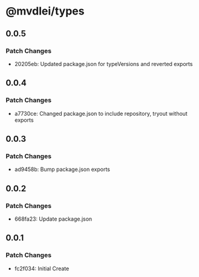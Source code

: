 # @mvdlei/types

## 0.0.5

### Patch Changes

- 20205eb: Updated package.json for typeVersions and reverted exports

## 0.0.4

### Patch Changes

- a7730ce: Changed package.json to include repository, tryout without exports

## 0.0.3

### Patch Changes

- ad9458b: Bump package.json exports

## 0.0.2

### Patch Changes

- 668fa23: Update package.json

## 0.0.1

### Patch Changes

- fc2f034: Initial Create
